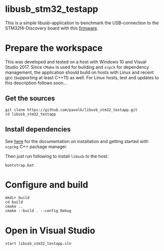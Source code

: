 # libusb_stm32_testapp
This is a simple libusb-application to benchmark the USB-connection to the STM32f4-Discovery board with this [firmware](https://github.com/pavolk/stm32_usb_test_wcid.git).

# Prepare the workspace

This was developed and tested on a host with Windows 10 and Visual Studio 2017. Since `CMake` is used for building and `vcpck` for dependency management, the application should build on hosts with Linux and recent gcc (supporting at least C++11) as well. For Linux hosts, test and updates to this description follows soon...

## Get the sources

```
git clone https://github.com/pavolk/libusb_stm32_testapp.git
cd libusb_stm32_testapp
```

## Install dependencies

See [here](https://github.com/microsoft/vcpkg/blob/master/README.md) for the documentation on installation and getting started with `vcpckg` C++ package manager.

Then just run following to install `libusb` to the host:

```
bootstrap.bat
```

# Configure and build

```
mkdir build
cd build
cmake ..
cmake --build . --config Debug
```

# Open in Visual Studio

```
start libusb_stm32_testapp.sln
```
